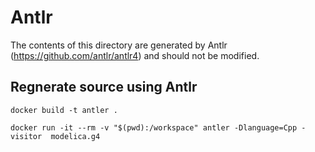 # Antlr

The contents of this directory are generated by Antlr (https://github.com/antlr/antlr4) and should not be modified.

## Regnerate source using Antlr

```shell
docker build -t antler .   
```

```shell
docker run -it --rm -v "$(pwd):/workspace" antler -Dlanguage=Cpp -visitor  modelica.g4
```


